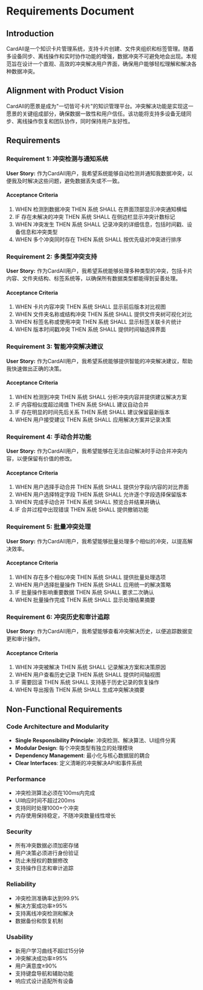 # Requirements Document

## Introduction

CardAll是一个知识卡片管理系统，支持卡片创建、文件夹组织和标签管理。随着多设备同步、离线操作和实时协作功能的增强，数据冲突不可避免地会出现。本规范旨在设计一个直观、高效的冲突解决用户界面，确保用户能够轻松理解和解决各种数据冲突。

## Alignment with Product Vision

CardAll的愿景是成为"一切皆可卡片"的知识管理平台。冲突解决功能是实现这一愿景的关键组成部分，确保数据一致性和用户信任。该功能将支持多设备无缝同步、离线操作恢复和团队协作，同时保持用户友好性。

## Requirements

### Requirement 1: 冲突检测与通知系统

**User Story:** 作为CardAll用户，我希望系统能够自动检测并通知我数据冲突，以便我及时解决这些问题，避免数据丢失或不一致。

#### Acceptance Criteria
1. WHEN 检测到数据冲突 THEN 系统 SHALL 在界面顶部显示冲突通知横幅
2. IF 存在未解决的冲突 THEN 系统 SHALL 在侧边栏显示冲突计数标记
3. WHEN 冲突发生 THEN 系统 SHALL 记录冲突的详细信息，包括时间戳、设备信息和冲突类型
4. WHEN 多个冲突同时存在 THEN 系统 SHALL 按优先级对冲突进行排序

### Requirement 2: 多类型冲突支持

**User Story:** 作为CardAll用户，我希望系统能够处理多种类型的冲突，包括卡片内容、文件夹结构、标签系统等，以确保所有数据类型都能得到妥善处理。

#### Acceptance Criteria
1. WHEN 卡片内容冲突 THEN 系统 SHALL 显示前后版本对比视图
2. WHEN 文件夹名称或结构冲突 THEN 系统 SHALL 提供文件夹树可视化对比
3. WHEN 标签名称或使用冲突 THEN 系统 SHALL 显示标签关联卡片统计
4. WHEN 版本时间戳冲突 THEN 系统 SHALL 提供时间轴选择界面

### Requirement 3: 智能冲突解决建议

**User Story:** 作为CardAll用户，我希望系统能够提供智能的冲突解决建议，帮助我快速做出正确的决策。

#### Acceptance Criteria
1. WHEN 检测到冲突 THEN 系统 SHALL 分析冲突内容并提供建议解决方案
2. IF 内容相似度超过阈值 THEN 系统 SHALL 建议自动合并
3. IF 存在明显的时间先后关系 THEN 系统 SHALL 建议保留最新版本
4. WHEN 用户接受建议 THEN 系统 SHALL 应用解决方案并记录决策

### Requirement 4: 手动合并功能

**User Story:** 作为CardAll用户，我希望能够在无法自动解决时手动合并冲突内容，以便保留有价值的修改。

#### Acceptance Criteria
1. WHEN 用户选择手动合并 THEN 系统 SHALL 提供分字段/内容的对比界面
2. WHEN 用户选择特定字段 THEN 系统 SHALL 允许逐个字段选择保留版本
3. WHEN 完成手动合并 THEN 系统 SHALL 预览合并结果并确认
4. IF 合并过程中出现错误 THEN 系统 SHALL 提供撤销功能

### Requirement 5: 批量冲突处理

**User Story:** 作为CardAll用户，我希望能够批量处理多个相似的冲突，以提高解决效率。

#### Acceptance Criteria
1. WHEN 存在多个相似冲突 THEN 系统 SHALL 提供批量处理选项
2. WHEN 用户选择批量操作 THEN 系统 SHALL 应用统一的解决策略
3. IF 批量操作影响重要数据 THEN 系统 SHALL 要求二次确认
4. WHEN 批量操作完成 THEN 系统 SHALL 显示处理结果摘要

### Requirement 6: 冲突历史和审计追踪

**User Story:** 作为CardAll用户，我希望能够查看冲突解决历史，以便追踪数据变更和审计操作。

#### Acceptance Criteria
1. WHEN 冲突被解决 THEN 系统 SHALL 记录解决方案和决策原因
2. WHEN 用户查看历史记录 THEN 系统 SHALL 提供时间轴视图
3. IF 需要回滚 THEN 系统 SHALL 支持基于历史记录的恢复操作
4. WHEN 导出报告 THEN 系统 SHALL 生成冲突解决摘要

## Non-Functional Requirements

### Code Architecture and Modularity
- **Single Responsibility Principle**: 冲突检测、解决算法、UI组件分离
- **Modular Design**: 每个冲突类型有独立的处理模块
- **Dependency Management**: 最小化与核心数据层的耦合
- **Clear Interfaces**: 定义清晰的冲突解决API和事件系统

### Performance
- 冲突检测算法必须在100ms内完成
- UI响应时间不超过200ms
- 支持同时处理1000+个冲突
- 内存使用保持稳定，不随冲突数量线性增长

### Security
- 所有冲突数据必须加密存储
- 用户决策必须进行身份验证
- 防止未授权的数据修改
- 支持操作日志和审计追踪

### Reliability
- 冲突检测准确率达到99.9%
- 解决方案成功率≥95%
- 支持离线冲突检测和解决
- 数据备份和恢复机制

### Usability
- 新用户学习曲线不超过15分钟
- 冲突解决成功率≥95%
- 用户满意度≥90%
- 支持键盘导航和辅助功能
- 响应式设计适配所有设备